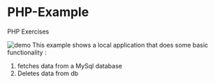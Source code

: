 # PHP-Example
PHP Exercises

![demo](demo.gif)
This example shows a local application that does some basic functionality :
1) fetches data from a MySql database
2) Deletes data from db

